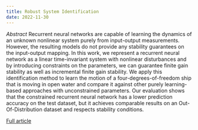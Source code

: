 ```yaml
---
title: Robust System Identification
date: 2022-11-30
---
```


*Abstract*
Recurrent neural networks are capable of learning the dynamics of an unknown nonlinear system purely from input-output measurements. However, the resulting models do not provide any stability guarantees on the input-output mapping. In this work, we represent a recurrent neural network as a linear time-invariant system with nonlinear disturbances and by introducing constraints on the parameters, we can guarantee finite gain stability as well as incremental finite gain stability. We apply this identification method to learn the motion of a four-degrees-of-freedom ship that is moving in open water and compare it against other purely learning-based approaches with unconstrained parameters. Our evaluation shows that the constrained recurrent neural network has a lower prediction accuracy on the test dataset, but it achieves comparable results on an Out-Of-Distribution dataset and respects stability conditions.

[Full article](https://dany-l.github.io/ml4si/2022_11_30_robust_si-technical-report.pdf)
